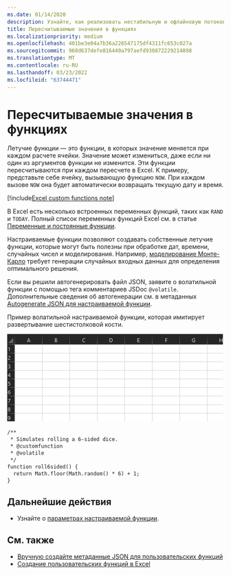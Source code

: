 ```yaml
---
ms.date: 01/14/2020
description: Узнайте, как реализовать нестабильную и офлайновую потоковую передачу пользовательских функций.
title: Пересчитываемые значения в функциях
ms.localizationpriority: medium
ms.openlocfilehash: 401be3e04a7b36a226547175df4311fc653c027a
ms.sourcegitcommit: 968d637defe816449a797aefd930872229214898
ms.translationtype: MT
ms.contentlocale: ru-RU
ms.lasthandoff: 03/23/2022
ms.locfileid: "63744471"
---
```

# <a name="volatile-values-in-functions"></a>Пересчитываемые значения в функциях

Летучие функции — это функции, в которых значение меняется при каждом расчете ячейки. Значение может измениться, даже если ни один из аргументов функции не изменится. Эти функции пересчитываются при каждом пересчете в Excel. К примеру, представьте себе ячейку, вызывающую функцию `NOW`. При каждом вызове `NOW` она будет автоматически возвращать текущую дату и время.

[!include[Excel custom functions note](../includes/excel-custom-functions-note.md)]

В Excel есть несколько встроенных переменных функций, таких как `RAND` и `TODAY`. Полный список переменных функций Excel см. в статье [Переменные и постоянные функции](/office/client-developer/excel/excel-recalculation#volatile-and-non-volatile-functions).

Настраиваемые функции позволяют создавать собственные летучие функции, которые могут быть полезны при обработке дат, времени, случайных чисел и моделирования. Например, [моделирование Монте-Карло](https://en.wikipedia.org/wiki/Monte_Carlo_method) требует генерации случайных входных данных для определения оптимального решения.

Если вы решили автогенерировать файл JSON, заявите о волатильной функции с помощью тега комментариев JSDoc `@volatile`. Дополнительные сведения об автогенерации см. в метаданных [Autogenerate JSON для настраиваемой функции](custom-functions-json-autogeneration.md).

Пример волатильной настраиваемой функции, которая имитирует развертывание шестистолковой кости.

![GIF показывает настраиваемую функцию, возвращая случайное значение для имитации прокатки шести сторон кости.](../images/six-sided-die.gif)

```JS
/**
 * Simulates rolling a 6-sided dice.
 * @customfunction
 * @volatile
 */
function roll6sided() {
  return Math.floor(Math.random() * 6) + 1;
}
```

## <a name="next-steps"></a>Дальнейшие действия
* Узнайте о [параметрах настраиваемой функции](custom-functions-parameter-options.md).

## <a name="see-also"></a>См. также

* [Вручную создайте метаданные JSON для пользовательских функций](custom-functions-json.md)
* [Создание пользовательских функций в Excel](custom-functions-overview.md)
